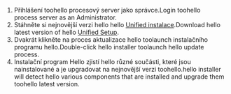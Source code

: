 1. <span data-ttu-id="b8d75-101">Přihlášení toohello procesový server jako správce.</span><span class="sxs-lookup"><span data-stu-id="b8d75-101">Login toohello process server as an Administrator.</span></span>
2. <span data-ttu-id="b8d75-102">Stáhněte si nejnovější verzi hello hello [Unified instalace](http://aka.ms/unifiedinstaller).</span><span class="sxs-lookup"><span data-stu-id="b8d75-102">Download hello latest version of hello [Unified Setup](http://aka.ms/unifiedinstaller).</span></span>
3. <span data-ttu-id="b8d75-103">Dvakrát klikněte na proces aktualizace hello toolaunch instalačního programu hello.</span><span class="sxs-lookup"><span data-stu-id="b8d75-103">Double-click hello installer toolaunch hello update process.</span></span>
4. <span data-ttu-id="b8d75-104">Instalační program Hello zjistí hello různé součásti, které jsou nainstalované a je upgradovat na nejnovější verzi toohello.</span><span class="sxs-lookup"><span data-stu-id="b8d75-104">hello installer will detect hello various components that are installed and upgrade them toohello latest version.</span></span>
